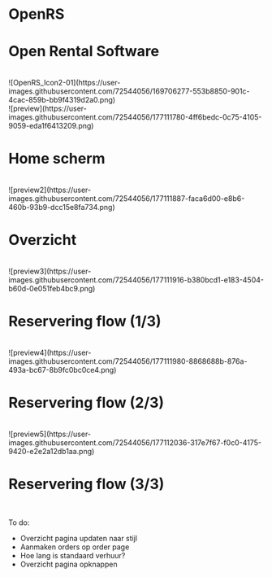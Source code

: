 # OpenRS
 
<h1>Open Rental Software</h1><br/>
![OpenRS_Icon2-01](https://user-images.githubusercontent.com/72544056/169706277-553b8850-901c-4cac-859b-bb9f4319d2a0.png)
<br/>
![preview](https://user-images.githubusercontent.com/72544056/177111780-4ff6bedc-0c75-4105-9059-eda1f6413209.png)
<br/>
<h1>Home scherm</h1><br/>
![preview2](https://user-images.githubusercontent.com/72544056/177111887-faca6d00-e8b6-460b-93b9-dcc15e8fa734.png)
<br/>
<h1>Overzicht</h1><br/>
![preview3](https://user-images.githubusercontent.com/72544056/177111916-b380bcd1-e183-4504-b60d-0e051feb4bc9.png)
<br/>
<h1>Reservering flow (1/3)</h1><br/>
![preview4](https://user-images.githubusercontent.com/72544056/177111980-8868688b-876a-493a-bc67-8b9fc0bc0ce4.png)
<br/>
<h1>Reservering flow (2/3)</h1><br/>
![preview5](https://user-images.githubusercontent.com/72544056/177112036-317e7f67-f0c0-4175-9420-e2e2a12db1aa.png)
<br/>
<h1>Reservering flow (3/3)</h1><br/>

To do:
- Overzicht pagina updaten naar stijl
- Aanmaken orders op order page
- Hoe lang is standaard verhuur?
- Overzicht pagina opknappen
